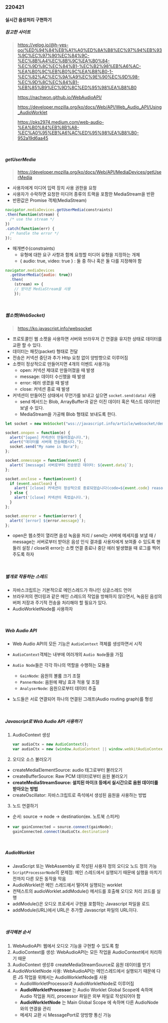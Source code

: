 ### 220421

#### 실시간 음성처리 구현하기

##### 참고한 사이트

> https://velog.io/@h-yes-oo/%ED%94%84%EB%A1%A0%ED%8A%B8%EC%97%94%EB%93%9C%EC%97%90%EC%84%9C-%EC%8B%A4%EC%8B%9C%EA%B0%84-%EC%9D%8C%EC%84%B1-%EC%B2%98%EB%A6%AC-%EA%B0%9C%EB%B0%9C%EA%B8%B0-1-%EC%82%AC%EC%9A%A9%EC%9E%90%EC%9D%98-%EC%9D%8C%EC%84%B1-%EB%85%B9%EC%9D%8C%ED%95%98%EA%B8%B0
>
> https://nachwon.github.io/WebAudioAPI/
>
> https://developer.mozilla.org/ko/docs/Web/API/Web_Audio_API/Using_AudioWorklet
>
> https://pks2974.medium.com/web-audio-%EA%B0%84%EB%8B%A8-%EC%A0%95%EB%A6%AC%ED%95%98%EA%B8%B0-952a19d6aa45

<br>

##### getUserMedia

> https://developer.mozilla.org/ko/docs/Web/API/MediaDevices/getUserMedia

- 사용자에게 미디어 입력 장치 사용 권한을 요청
- 사용자가 수락하면 요청한 미디어 종류의 트랙을 포함한 MediaStream을 반환
- 반환값은 Promise 객체(MediaStream)

```javascript
navigator.mediaDevices.getUserMedia(constraints)
.then(function(stream) {
  /* use the stream */
})
.catch(function(err) {
  /* handle the error */
});
```

- 매개변수(constraints)
  - 유형에 대한 요구 사항과 함께 요청할 미디어 유형을 지정하는 개체
  - { audio: true, video: true } : 둘 중 하나 혹은 둘 다를 지정해야 함

```javascript
navigator.mediaDevices
  .getUserMedia({audio: true})
  .then(
    (stream) => {
    // 받아온 MediaStream을 사용
    });
```

<br>

##### 웹소켓(WebSocket)

> https://ko.javascript.info/websocket

- 프로토콜인 웹 소켓을 사용하면 서버와 브라우저 간 연결을 유지한 상태로 데이터를 교환 할 수 있다.
- 데이터는 패킷(packet) 형태로 전달
- 전송은 커넥션 중단과 추가 Http 요청 없이 양방향으로 이루어짐
- 소켓이 정상적으로 만들어지면 4개의 이벤트 사용가능
  - open: 커넥션 제대로 만들어졌을 때 발생
  - message: 데이터 수신했을 때 발생
  - error: 에러 생겼을 때 발생
  - close: 커넥션 종료 때 발생
- 커넥션이 만들어진 상태에서 무언가를 보내고 싶으면 `socket.send(data)` 사용
  - send 메서드는 Blob, ArrayBuffer과 같은 이진 데이터 혹은 텍스트 데이터만 보낼 수 있다.
  - MediaStream을 가공해 Blob 형태로 보내도록 한다.

```javascript
let socket = new WebSocket("wss://javascript.info/article/websocket/demo/hello");

socket.onopen = function(e) {
  alert("[open] 커넥션이 만들어졌습니다.");
  alert("데이터를 서버에 전송해봅시다.");
  socket.send("My name is Bora");
};

socket.onmessage = function(event) {
  alert(`[message] 서버로부터 전송받은 데이터: ${event.data}`);
};

socket.onclose = function(event) {
  if (event.wasClean) {
    alert(`[close] 커넥션이 정상적으로 종료되었습니다(code=${event.code} reason=${event.reason})`);
  } else {
    alert('[close] 커넥션이 죽었습니다.');
  }
};

socket.onerror = function(error) {
  alert(`[error] ${error.message}`);
};
```

- open은 웹소켓이 열리면 음성 녹음을 처리 / send는 서버에 메세지를 보낼 때 / message는 서버로부터 받아온 음성 인식 결과를 사용자에게 보여줄 수 있도록 핸들러 설정 / close와 error는 소켓 연결 종료나 중단 에러 발생했을 때 로그를 찍어주도록 하자

<br>

##### 별개로 작동하는 스레드

- 자바스크립트는 기본적으로 메인스레드가 하나인 싱글스레드 언어
- 브라우저의 렌더링과 같은 메인 스레드의 작업을 방해하지 않으면서, 녹음된 음성의 버퍼 저장과 주기적 전송을 처리해야 할 필요가 있다.
- AudioWorkletNode를 사용하자

<br>

##### Web Audio API

- Web Audio API의 모든 기능은 `AudioContext` 객체를 생성하면서 시작
- `AudioContext`객체는 내부에 여러개의 `Audio Node`들을 가짐

- `Audio Node`들은 각각 하나의 역할을 수행하는 모듈들
  - `GainNode`: 음원의 볼륨 크기 조절
  - `PannerNode`: 음원에 패닝 효과 적용 및 조절
  - `AnalyserNode`: 음원으로부터 데이터 추출

- 노드들은 서로 연결되어 하나의 연결된 그래프(Audio routing graph)를 형성

<br>

##### Javascript로 Web Audio API 사용하기

1. AudioContext 생성

   ```javascript
   var audioCtx = new AudioContext();
   var audioCtx = new (window.AudioContext || window.webkitAudioContext)(); // safari 작동을 위해 window를 붙인다
   ```

2. 오디오 소스 불러오기

- createMediaElementSource: audio 태그로부터 불러오기
- createBufferSource: Raw PCM 데이터로부터 음원 불러오기
- **createMediaStreamSource: 설치된 마이크 등에서 실시간으로 음원 데이터를 받아오는 방법**
- createOscillator: 자바스크립트로 즉석에서 생성된 음원을 사용하는 방법

3. 노드 연결하기

- 순서: source → node → destination(ex. 노트북 스피커)

- ```javascript
  var gainConnected = source.connect(gainNode);
  gainConnected.connect(AudioCtx.destination)
  ```

<br>

##### AudioWorklet

- JavaScript 또는 WebAssembly 로 작성된 사용자 정의 오디오 노드 정의 가능
- `ScriptProcessorNode`의 문제점: 메인 스레드에서 실행되기 때문에 실행을 마치기 전까지 다른 모든 동작을 막음
- AudioWorklet은 메인 스레드에서 떨어져 실행되는 worklet
- 컨텍스트의 audioWorklet.addModule() 메서드를 호출해 오디오 처리 코드를 실행
- addModule()은 오디오 프로세서 구현을 포함하는 Javascript 파일을 로드
- addModule(URL)에서 URL은 추가할 Javascript 파일의 URL이다. 

<br>

##### 생각해본 순서

1. WebAudioAPI: 웹에서 오디오 기능을 구현할 수 있도록 함
2. AudioContext를 생성: WebAudioAPI는 모든 작업을 AudioContext에서 처리하기 때문
3. AudioContext 생성후 createMediaStreamSource로 음원 데이터를 받기
4. AudioWorkletNode 사용: WebAudioAPI는 메인스레드에서 실행되기 때문에 다른 JS 작업을 위해서는 AudioWorkletNode를 사용
   - AudioWorkletProcessor과 AudioWorkletNode로 이루어짐
   - **AudioWorkletProcessor** 는 Audio Worklet Global Scope에 속하며 Audio 작업을 처리, processor 파일은 외부 파일로 작성되어야 함
   - **AudioWorkletNode** 는 Main Global Scope 에 속하며 다른 AudioNode 와의 연결을 관리
   - 메세지 교환 시 MessagePort로 양방향 통신 가능

